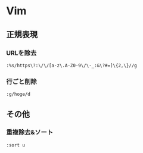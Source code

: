 # Vim

## 正規表現
### URLを除去
```vim
:%s/https\?:\/\/[a-z\.A-Z0-9\/\-_:&\?#=]\{2,\}//g
```

### 行ごと削除
```vim
:g/hoge/d
```

## その他
### 重複除去&ソート
```vim
:sort u
```
